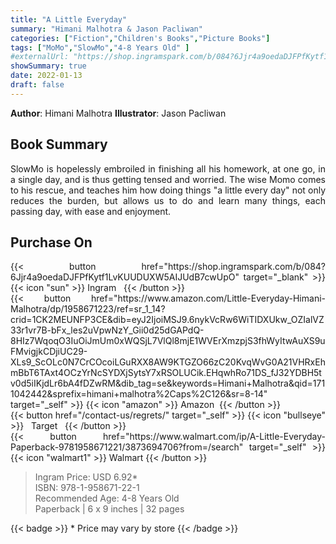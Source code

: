 ```yaml
---
title: "A Little Everyday"
summary: "Himani Malhotra & Jason Pacliwan"
categories: ["Fiction","Children's Books","Picture Books"]
tags: ["MoMo","SlowMo","4-8 Years Old" ]
#externalUrl: "https://shop.ingramspark.com/b/084?6Jjr4a9oedaDJFPfKytf1LvKUUDUXW5AIJUdB7cwUpO"
showSummary: true
date: 2022-01-13
draft: false
---
```

<div class="flex flex-wrap">

**Author**:&nbsp;Himani&nbsp;Malhotra **Illustrator**:&nbsp;Jason&nbsp;Pacliwan

<div align="justify">

## Book Summary
SlowMo is hopelessly embroiled in finishing all his homework, at one go, in a single day, and is thus getting tensed and worried. The wise Momo  comes to his rescue, and teaches him how doing things "a little every day" not only reduces the burden, but allows us to do and learn many things, each passing day, with ease and enjoyment.

## Purchase  On

<div class="flex flex-wrap">

<div>
<div class=" mt-3 ">
{{< button href="https://shop.ingramspark.com/b/084?6Jjr4a9oedaDJFPfKytf1LvKUUDUXW5AIJUdB7cwUpO" target="_blank" >}}
{{< icon "sun" >}}&nbsp;Ingram&nbsp;&nbsp;
{{< /button >}}
</div>
<div class=" mt-3 ">
{{< button href="https://www.amazon.com/Little-Everyday-Himani-Malhotra/dp/1958671223/ref=sr_1_14?crid=1CK2MEUNFP3CE&dib=eyJ2IjoiMSJ9.6nykVcRw6WiTIDXUkw_OZIalVZ33r1vr7B-bFx_les2uVpwNzY_Gii0d25dGAPdQ-8HIz7WqoqO3IuOiJmUm0xWQSjL7VlQl8mjE1WVErXmzpjS3fhWyItwAuXS9uFMvigjkCDjiUC29-XLs9_ScOLc0N7CrCOcoiLGuRXX8AW9KTGZO66zC20KvqWvG0A21VHRxEhmBbT6TAxt4OCzYrNcSYDXjSytsY7xRSOLUCik.EHqwhRo71DS_fJ32YDBH5tv0d5iIKjdLr6bA4fDZwRM&dib_tag=se&keywords=Himani+Malhotra&qid=1711042442&sprefix=himani+malhotra%2Caps%2C126&sr=8-14" target="_self" >}}
{{< icon "amazon" >}} Amazon&nbsp;
{{< /button >}}
</div>
</div>
<div>
<div class=" mt-3 ">
{{< button href="/contact-us/regrets/" target="_self" >}}
{{< icon "bullseye" >}} &nbsp;&nbsp;Target&nbsp;&nbsp;
{{< /button >}}
</div>
<div class=" mt-3 ">
{{< button href="https://www.walmart.com/ip/A-Little-Everyday-Paperback-9781958671221/3873694706?from=/search" target="_self" >}}
{{< icon "walmart1" >}} Walmart
{{< /button >}}
</div>
</div>
</div>



> Ingram Price: USD 6.92* <br>
> ISBN: 978-1-958671-22-1 <br>
> Recommended Age: 4-8 Years Old <br> 
> Paperback | 6 x 9 inches | 32 pages 

{{< badge >}}  * Price may vary by store {{< /badge >}}

</div>

</div>

